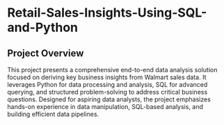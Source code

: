 # Retail-Sales-Insights-Using-SQL-and-Python

## Project Overview

This project presents a comprehensive end-to-end data analysis solution focused on deriving key business insights from Walmart sales data. It leverages Python for data processing and analysis, SQL for advanced querying, and structured problem-solving to address critical business questions. Designed for aspiring data analysts, the project emphasizes hands-on experience in data manipulation, SQL-based analysis, and building efficient data pipelines.
